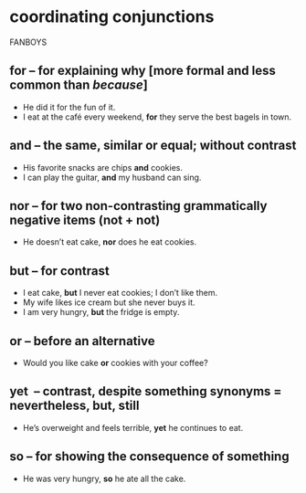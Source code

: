 # coordinating conjunctions
FANBOYS

## for – for explaining why [more formal and less common than _because_] 
- He did it for the fun of it.
- I eat at the café every weekend, **for** they serve the best bagels in town.

## and – the same, similar or equal; without contrast  
- His favorite snacks are chips **and** cookies.
- I can play the guitar, **and** my husband can sing.

## nor – for two non-contrasting grammatically negative items (not + not)  
- He doesn’t eat cake, **nor** does he eat cookies.

## but – for contrast  
- I eat cake, **but** I never eat cookies; I don’t like them.
- My wife likes ice cream but she never buys it.
- I am very hungry, **but** the fridge is empty.



## or – before an alternative  
- Would you like cake **or** cookies with your coffee?

## yet  – contrast, despite something synonyms = nevertheless, but, still
- He’s overweight and feels terrible, **yet** he continues to eat.

## so – for showing the consequence of something  
- He was very hungry, **so** he ate all the cake.

